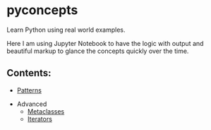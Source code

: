 # pyconcepts
Learn Python using real world examples.

Here I am using Jupyter Notebook to have the logic with output and beautiful markup to glance the concepts quickly over the time.

## Contents:
- [Patterns](./markdowns/pattern.md)

* Advanced
    - [Metaclasses](./markdowns/metaclasses.md)
    - [Iterators](./markdowns/pyiterators.md)